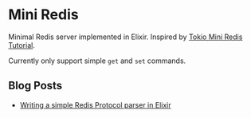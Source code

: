 # Mini Redis

Minimal Redis server implemented in Elixir. Inspired by [Tokio Mini Redis
Tutorial][0].

Currently only support simple `get` and `set` commands.

## Blog Posts

- [Writing a simple Redis Protocol parser in Elixir][1]

[0]: https://tokio.rs/tokio/tutorial/setup
[1]: https://kaiwern.com/posts/2022/01/04/writing-a-simple-redis-protocol-parser-in-elixir/
